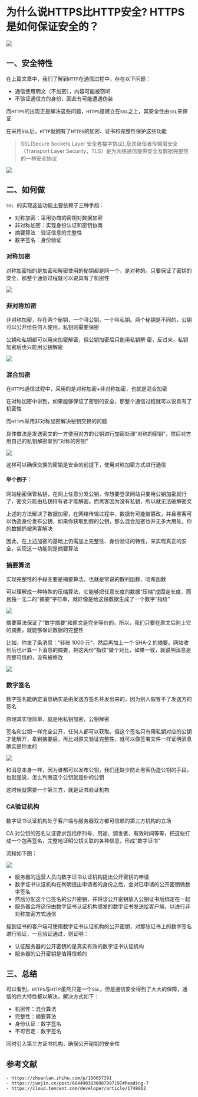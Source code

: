 # 为什么说HTTPS比HTTP安全? HTTPS是如何保证安全的？

 ![](https://static.vue-js.com/b5512250-b2ff-11eb-ab90-d9ae814b240d.png)

## 一、安全特性

在上篇文章中，我们了解到`HTTP`在通信过程中，存在以下问题：

- 通信使用明文（不加密），内容可能被窃听
- 不验证通信方的身份，因此有可能遭遇伪装

而`HTTPS`的出现正是解决这些问题，`HTTPS`是建立在`SSL`之上，其安全性由`SSL`来保证

在采用`SSL`后，`HTTP`就拥有了`HTTPS`的加密、证书和完整性保护这些功能

 > SSL(Secure Sockets Layer 安全套接字协议),及其继任者传输层安全（Transport Layer Security，TLS）是为网络通信提供安全及数据完整性的一种安全协议

 ![](https://static.vue-js.com/cb559400-b2ff-11eb-85f6-6fac77c0c9b3.png)





## 二、如何做

`SSL `的实现这些功能主要依赖于三种手段：

- 对称加密：采用协商的密钥对数据加密
- 非对称加密：实现身份认证和密钥协商
- 摘要算法：验证信息的完整性
- 数字签名：身份验证


### 对称加密

对称加密指的是加密和解密使用的秘钥都是同一个，是对称的。只要保证了密钥的安全，那整个通信过程就可以说具有了机密性

 ![](https://static.vue-js.com/e3f040f0-b2ff-11eb-ab90-d9ae814b240d.png)



### 非对称加密

非对称加密，存在两个秘钥，一个叫公钥，一个叫私钥。两个秘钥是不同的，公钥可以公开给任何人使用，私钥则需要保密

公钥和私钥都可以用来加密解密，但公钥加密后只能用私钥解
密，反过来，私钥加密后也只能用公钥解密

 ![](https://static.vue-js.com/d9603e60-b2ff-11eb-ab90-d9ae814b240d.png)



### 混合加密

在`HTTPS`通信过程中，采用的是对称加密+非对称加密，也就是混合加密

在对称加密中讲到，如果能够保证了密钥的安全，那整个通信过程就可以说具有了机密性

而`HTTPS`采用非对称加密解决秘钥交换的问题

具体做法是发送密文的一方使用对方的公钥进行加密处理“对称的密钥”，然后对方用自己的私钥解密拿到“对称的密钥”

 ![](https://static.vue-js.com/f375f290-b2ff-11eb-85f6-6fac77c0c9b3.png)

这样可以确保交换的密钥是安全的前提下，使用对称加密方式进行通信

#### 举个例子：

网站秘密保管私钥，在网上任意分发公钥，你想要登录网站只要用公钥加密就行了，密文只能由私钥持有者才能解密。而黑客因为没有私钥，所以就无法破解密文



上述的方法解决了数据加密，在网络传输过程中，数据有可能被篡改，并且黑客可以伪造身份发布公钥，如果你获取到假的公钥，那么混合加密也并无多大用处，你的数据扔被黑客解决

因此，在上述加密的基础上仍需加上完整性、身份验证的特性，来实现真正的安全，实现这一功能则是摘要算法

### 摘要算法

实现完整性的手段主要是摘要算法，也就是常说的散列函数、哈希函数

可以理解成一种特殊的压缩算法，它能够把任意长度的数据“压缩”成固定长度、而且独一无二的“摘要”字符串，就好像是给这段数据生成了一个数字“指纹”

 ![](https://static.vue-js.com/12798da0-b300-11eb-85f6-6fac77c0c9b3.png)

摘要算法保证了“数字摘要”和原文是完全等价的。所以，我们只要在原文后附上它的摘要，就能够保证数据的完整性

比如，你发了条消息：“转账 1000 元”，然后再加上一个 SHA-2 的摘要。网站收到后也计算一下消息的摘要，把这两份“指纹”做个对比，如果一致，就说明消息是完整可信的，没有被修改

 ![](https://static.vue-js.com/023790e0-b300-11eb-ab90-d9ae814b240d.png)



### 数字签名

数字签名能确定消息确实是由发送方签名并发出来的，因为别人假冒不了发送方的签名

原理其实很简单，就是用私钥加密，公钥解密

签名和公钥一样完全公开，任何人都可以获取。但这个签名只有用私钥对应的公钥才能解开，拿到摘要后，再比对原文验证完整性，就可以像签署文件一样证明消息确实是你发的

 ![](https://static.vue-js.com/21aa6880-b300-11eb-85f6-6fac77c0c9b3.png)



和消息本身一样，因为谁都可以发布公钥，我们还缺少防止黑客伪造公钥的手段，也就是说，怎么判断这个公钥就是你的公钥

这时候就需要一个第三方，就是证书验证机构

### CA验证机构

数字证书认证机构处于客户端与服务器双方都可信赖的第三方机构的立场

CA 对公钥的签名认证要求包括序列号、用途、颁发者、有效时间等等，把这些打成一个包再签名，完整地证明公钥关联的各种信息，形成“数字证书”

流程如下图：

 ![](https://static.vue-js.com/395648a0-b300-11eb-85f6-6fac77c0c9b3.png)

- 服务器的运营人员向数字证书认证机构提出公开密钥的申请
- 数字证书认证机构在判明提出申请者的身份之后，会对已申请的公开密钥做数字签名
- 然后分配这个已签名的公开密钥，并将该公开密钥放入公钥证书后绑定在一起
- 服务器会将这份由数字证书认证机构颁发的数字证书发送给客户端，以进行非对称加密方式通信

接到证书的客户端可使用数字证书认证机构的公开密钥，对那张证书上的数字签名进行验证，一旦验证通过，则证明：

- 认证服务器的公开密钥的是真实有效的数字证书认证机构
- 服务器的公开密钥是值得信赖的



## 三、总结

可以看到，`HTTPS`与`HTTP`虽然只差一个`SSL`，但是通信安全得到了大大的保障，通信的四大特性都以解决，解决方式如下：

- 机密性：混合算法
- 完整性：摘要算法
- 身份认证：数字签名
- 不可否定：数字签名

同时引入第三方证书机构，确保公开秘钥的安全性


## 参考文献
```
- https://zhuanlan.zhihu.com/p/100657391
- https://juejin.cn/post/6844903830987997197#heading-7
- https://cloud.tencent.com/developer/article/1748862
```